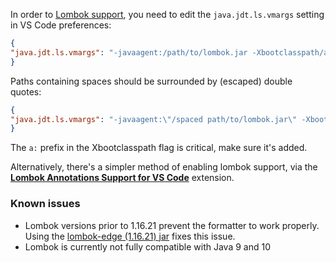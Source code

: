 In order to [Lombok support](https://projectlombok.org/), you need to edit the `java.jdt.ls.vmargs` setting in VS Code preferences:

```json
{
"java.jdt.ls.vmargs": "-javaagent:/path/to/lombok.jar -Xbootclasspath/a:/path/to/lombok.jar"
}
```
 
Paths containing spaces should be surrounded by (escaped) double quotes:

```json
{
"java.jdt.ls.vmargs": "-javaagent:\"/spaced path/to/lombok.jar\" -Xbootclasspath/a:\"/spaced path/to/lombok.jar\""
}
```
 
The `a:` prefix in the Xbootclasspath flag is critical, make sure it's added.

Alternatively, there's a simpler method of enabling lombok support, via the **[Lombok Annotations Support for VS Code](https://marketplace.visualstudio.com/items?itemName=GabrielBB.vscode-lombok)** extension.

### Known issues
- Lombok versions prior to 1.16.21 prevent the formatter to work properly. Using the [lombok-edge (1.16.21) jar](https://projectlombok.org/download-edge) fixes this issue.
- Lombok is currently not fully compatible with Java 9 and 10

